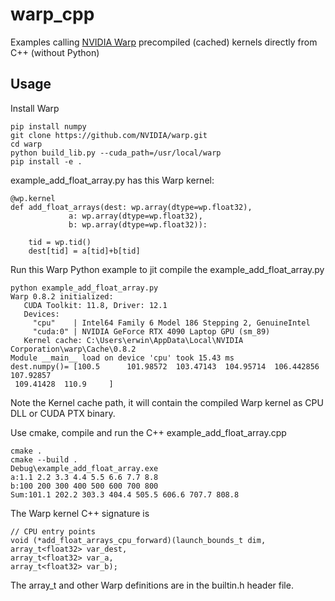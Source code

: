 # warp_cpp
Examples calling [NVIDIA Warp](https://github.com/nvidia/warp) precompiled (cached) kernels directly from C++ (without Python)

## Usage

Install Warp

```
pip install numpy
git clone https://github.com/NVIDIA/warp.git
cd warp
python build_lib.py --cuda_path=/usr/local/warp
pip install -e .
```
example_add_float_array.py has this Warp kernel:
```
@wp.kernel
def add_float_arrays(dest: wp.array(dtype=wp.float32),
             a: wp.array(dtype=wp.float32),
             b: wp.array(dtype=wp.float32)):

    tid = wp.tid()
    dest[tid] = a[tid]+b[tid]
```
Run this Warp Python example to jit compile the example_add_float_array.py
```
python example_add_float_array.py
Warp 0.8.2 initialized:
   CUDA Toolkit: 11.8, Driver: 12.1
   Devices:
     "cpu"    | Intel64 Family 6 Model 186 Stepping 2, GenuineIntel
     "cuda:0" | NVIDIA GeForce RTX 4090 Laptop GPU (sm_89)
   Kernel cache: C:\Users\erwin\AppData\Local\NVIDIA Corporation\warp\Cache\0.8.2
Module __main__ load on device 'cpu' took 15.43 ms
dest.numpy()= [100.5      101.98572  103.47143  104.95714  106.442856 107.92857
 109.41428  110.9     ]
 ```
Note the Kernel cache path, it will contain the compiled Warp kernel as CPU DLL or CUDA PTX binary.

Use cmake, compile and run the C++ example_add_float_array.cpp
```
cmake .
cmake --build .
Debug\example_add_float_array.exe
a:1.1 2.2 3.3 4.4 5.5 6.6 7.7 8.8
b:100 200 300 400 500 600 700 800
Sum:101.1 202.2 303.3 404.4 505.5 606.6 707.7 808.8
```

The Warp kernel C++ signature is
```
// CPU entry points
void (*add_float_arrays_cpu_forward)(launch_bounds_t dim,
array_t<float32> var_dest,
array_t<float32> var_a,
array_t<float32> var_b);
```
The array_t and other Warp definitions are in the builtin.h header file.
